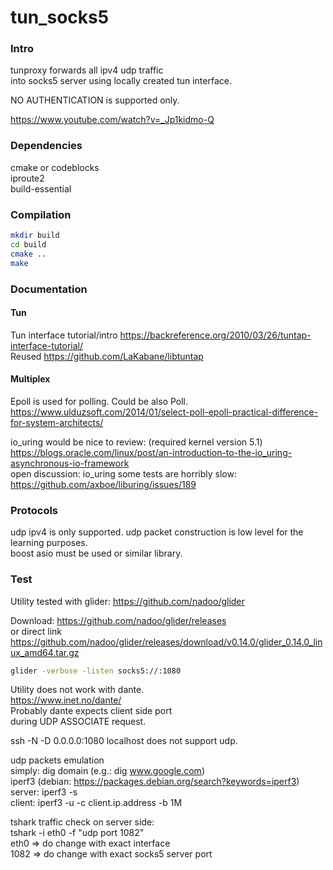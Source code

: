 # tun_socks5

### Intro
tunproxy forwards all ipv4 udp traffic   
into socks5 server using locally created tun interface.

NO AUTHENTICATION is supported only.
  
https://www.youtube.com/watch?v=_Jp1kidmo-Q  

### Dependencies

cmake or codeblocks  
iproute2  
build-essential  

### Compilation

```sh
mkdir build
cd build
cmake ..
make
```

### Documentation 

#### Tun
Tun interface tutorial/intro https://backreference.org/2010/03/26/tuntap-interface-tutorial/  
Reused https://github.com/LaKabane/libtuntap   

#### Multiplex
Epoll is used for polling. Could be also Poll.   
https://www.ulduzsoft.com/2014/01/select-poll-epoll-practical-difference-for-system-architects/

io_uring would be nice to review: (required kernel version 5.1)
https://blogs.oracle.com/linux/post/an-introduction-to-the-io_uring-asynchronous-io-framework  
open discussion: io_uring some tests are horribly slow:  
https://github.com/axboe/liburing/issues/189  

### Protocols
udp ipv4 is only supported.
udp packet construction is low level for the learning purposes.   
boost asio must be used or similar library.  

### Test
Utility tested with glider: https://github.com/nadoo/glider  
  
Download: https://github.com/nadoo/glider/releases  
or direct link  
https://github.com/nadoo/glider/releases/download/v0.14.0/glider_0.14.0_linux_amd64.tar.gz  
  
```sh
glider -verbose -listen socks5://:1080
````
  
Utility does not work with dante.  
https://www.inet.no/dante/  
Probably dante expects client side port   
during UDP ASSOCIATE request.  

ssh -N -D 0.0.0.0:1080 localhost
does not support udp.

udp packets emulation  
simply: dig domain (e.g.: dig www.google.com)  
iperf3 (debian: https://packages.debian.org/search?keywords=iperf3)  
server: iperf3 -s  
client: iperf3 -u -c client.ip.address -b 1M  

tshark traffic check on server side:  
tshark -i eth0 -f "udp port 1082"  
eth0 => do change with exact interface  
1082 => do change with exact socks5 server port  
